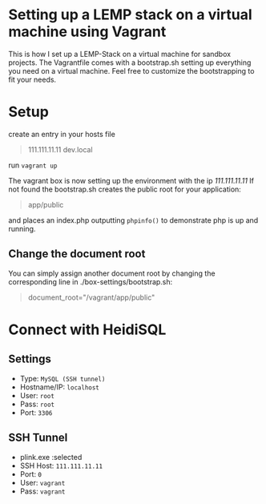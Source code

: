 # Setting up a LEMP stack on a virtual machine using Vagrant

This is how I set up a LEMP-Stack on a virtual machine for sandbox projects. The Vagrantfile comes with a bootstrap.sh setting up everything you need on a virtual machine. Feel free to customize the bootstrapping to fit your needs.

# Setup

create an entry in your hosts file

> 111.111.11.11	dev.local

run `vagrant up` 

The vagrant box is now setting up the environment with the ip *111.111.11.11*
If not found the bootstrap.sh creates the public root for your application:

> app/public

and places an index.php outputting `phpinfo()` to demonstrate php is up and running.

## Change the document root

You can simply assign another document root by changing the corresponding line in ./box-settings/bootstrap.sh:

> document_root="/vagrant/app/public"

# Connect with HeidiSQL 

Settings
---------
- Type: `MySQL (SSH tunnel)`
- Hostname/IP: `localhost`
- User: `root`
- Pass: `root`
- Port: `3306`

SSH Tunnel
----------
- plink.exe :selected
- SSH Host: `111.111.11.11`
- Port: `0`
- User: `vagrant`
- Pass: `vagrant`
